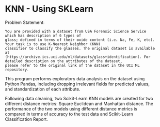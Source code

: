 # KNN - Using SKLearn

Problem Statement:

    You are provided with a dataset from USA Forensic Science Service which has description of 6 types of 
    glass; defined in terms of their oxide content (i.e. Na, Fe, K, etc). Your task is to use K-Nearest Neighbor (KNN) 
    classifier to classify the glasses. The original dataset is available at 
    (https://archive.ics.uci.edu/ml/datasets/glass+identification). For detailed description on the attributes of the dataset, 
    please refer to the original link of the dataset in the UCI ML repository.

This program performs exploratory data analysis on the dataset using Python Pandas, including dropping irrelevant fields for predicted values, and standardization of each attribute.

Following data cleaning, two Scikit-Learn KNN models are created for two different distance metrics: Square Euclidean and Manhattan distance. The performance of the two models using different distance metrics is compared in terms of accuracy to the test data and Scikit-Learn Classification Report.
